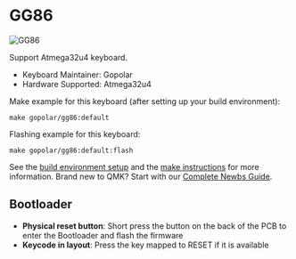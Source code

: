# GG86

![GG86](https://i.imgur.com/SgXOZjt.png?2)

Support Atmega32u4 keyboard.

* Keyboard Maintainer: Gopolar
* Hardware Supported: Atmega32u4

Make example for this keyboard (after setting up your build environment):

    make gopolar/gg86:default 

Flashing example for this keyboard:

    make gopolar/gg86:default:flash

See the [build environment setup](https://docs.qmk.fm/#/getting_started_build_tools) and the [make instructions](https://docs.qmk.fm/#/getting_started_make_guide) for more information. Brand new to QMK? Start with our [Complete Newbs Guide](https://docs.qmk.fm/#/newbs).

## Bootloader
* **Physical reset button**: Short press the button on the back of the PCB to enter the Bootloader and flash the firmware
* **Keycode in layout**: Press the key mapped to RESET if it is available
